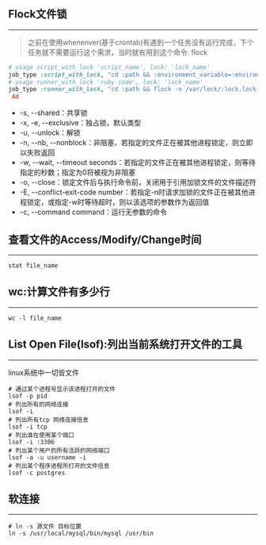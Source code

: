 ## Flock文件锁
---
> 之前在使用whenenver(基于crontab)有遇到一个任务没有运行完成，下个任务就不需要运行这个需求，当时就有用到这个命令: flock
```ruby
# usage script_with_lock 'script_name', lock: 'lock_name'
job_type :script_with_lock, "cd :path && :environment_variable=:environment flock -n /var/lock/:lock.lock bundle exec script/:task :output"
# usage runner_with_lock 'ruby code', lock: 'lock_name'
job_type :runner_with_lock, "cd :path && flock -n /var/lock/:lock.lock script/rails runner -e :environment ':task' :output"
 Ad
```
+ -s, --shared：共享锁
+ -x, -e, --exclusive：独占锁，默认类型
+ -u, --unlock：解锁
+ -n, --nb, --nonblock：非阻塞，若指定的文件正在被其他进程锁定，则立即以失败返回
+ -w, --wait, --timeout seconds：若指定的文件正在被其他进程锁定，则等待指定的秒数；指定为0将被视为非阻塞
+ -o, --close：锁定文件后与执行命令前，关闭用于引用加锁文件的文件描述符
+ -E, --conflict-exit-code number：若指定-n时请求加锁的文件正在被其他进程锁定，或指定-w时等待超时，则以该选项的参数作为返回值
+ -c, --command command：运行无参数的命令


## 查看文件的Access/Modify/Change时间
---
```shell
stat file_name
```


## wc:计算文件有多少行
---
```shell
wc -l file_name
```


## List Open File(lsof):列出当前系统打开文件的工具
---
linux系统中一切皆文件
```shell
# 通过某个进程号显示该进程打开的文件
lsof -p pid
# 列出所有的网络连接
lsof -i
# 列出所有tcp 网络连接信息
lsof -i tcp
# 列出谁在使用某个端口
lsof -i :3306
# 列出某个用户的所有活跃的网络端口
lsof -a -u username -i
# 列出某个程序进程所打开的文件信息
lsof -c postgres
```

## 软连接
---
```shell
# ln -s 源文件 目标位置
ln -s /usr/local/mysql/bin/mysql /usr/bin
```